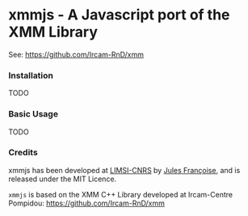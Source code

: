 # xmmjs - A Javascript port of the XMM Library

See: https://github.com/Ircam-RnD/xmm

### Installation

TODO

### Basic Usage

TODO

### Credits

xmmjs has been developed at [LIMSI-CNRS](https://www.limsi.fr/en/) by [Jules Françoise](https://www.julesfrancoise.com), and is released under the MIT Licence.

`xmmjs` is based on the XMM C++ Library developed at Ircam-Centre Pompidou:
https://github.com/Ircam-RnD/xmm
